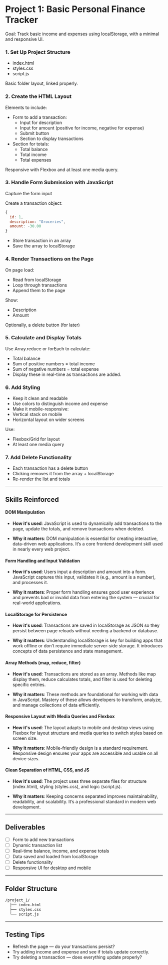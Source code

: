 # Project 1: Basic Personal Finance Tracker

Goal: Track basic income and expenses using localStorage, with a minimal and responsive UI.

### 1. Set Up Project Structure
- index.html
- styles.css
- script.js

Basic folder layout, linked properly.

### 2. Create the HTML Layout
Elements to include:

- Form to add a transaction:
  - Input for description
  - Input for amount (positive for income, negative for expense)
  - Submit button
  - Section to display transactions
- Section for totals:
  - Total balance
  - Total income
  - Total expenses

Responsive with Flexbox and at least one media query.

### 3. Handle Form Submission with JavaScript
Capture the form input

Create a transaction object:
```js
{
  id: 1,
  description: "Groceries",
  amount: -30.00
}
```
- Store transaction in an array
- Save the array to localStorage

### 4. Render Transactions on the Page
On page load:
  - Read from localStorage
  - Loop through transactions
  - Append them to the page

Show:
  - Description
  - Amount

Optionally, a delete button (for later)

### 5. Calculate and Display Totals
Use Array.reduce or forEach to calculate:
  - Total balance
  - Sum of positive numbers = total income
  - Sum of negative numbers = total expense
  - Display these in real-time as transactions are added.

### 6. Add Styling
- Keep it clean and readable
- Use colors to distinguish income and expense
- Make it mobile-responsive:
- Vertical stack on mobile
- Horizontal layout on wider screens

Use:
  - Flexbox/Grid for layout
  - At least one media query

### 7. Add Delete Functionality
- Each transaction has a delete button
- Clicking removes it from the array + localStorage
- Re-render the list and totals

---

## Skills Reinforced

#### DOM Manipulation
- **How it's used**: JavaScript is used to dynamically add transactions to the page, update the totals, and remove transactions when deleted.

- **Why it matters**: DOM manipulation is essential for creating interactive, data-driven web applications. It’s a core frontend development skill used in nearly every web project.

#### Form Handling and Input Validation
- **How it's used**: Users input a description and amount into a form. JavaScript captures this input, validates it (e.g., amount is a number), and processes it.

- **Why it matters**: Proper form handling ensures good user experience and prevents bad or invalid data from entering the system — crucial for real-world applications.

#### LocalStorage for Persistence
- **How it's used**: Transactions are saved in localStorage as JSON so they persist between page reloads without needing a backend or database.

- **Why it matters**: Understanding localStorage is key for building apps that work offline or don’t require immediate server-side storage. It introduces concepts of data persistence and state management.

#### Array Methods (map, reduce, filter)
- **How it's used**: Transactions are stored as an array. Methods like map display them, reduce calculates totals, and filter is used for deleting specific entries.

- **Why it matters**: These methods are foundational for working with data in JavaScript. Mastery of these allows developers to transform, analyze, and manage collections of data efficiently.

#### Responsive Layout with Media Queries and Flexbox
- **How it's used**: The layout adapts to mobile and desktop views using Flexbox for layout structure and media queries to switch styles based on screen size.

- **Why it matters**: Mobile-friendly design is a standard requirement. Responsive design ensures your apps are accessible and usable on all device sizes.

#### Clean Separation of HTML, CSS, and JS
- **How it's used**: The project uses three separate files for structure (index.html), styling (styles.css), and logic (script.js).

- **Why it matters**: Keeping concerns separated improves maintainability, readability, and scalability. It’s a professional standard in modern web development.

---

## Deliverables
- [ ] Form to add new transactions
- [ ] Dynamic transaction list
- [ ] Real-time balance, income, and expense totals
- [ ] Data saved and loaded from localStorage
- [ ] Delete functionality
- [ ] Responsive UI for desktop and mobile

---

## Folder Structure 
```bash 
/project_1/
  ├── index.html
  ├── styles.css
  └── script.js
```

---

## Testing Tips
- Refresh the page — do your transactions persist?
- Try adding income and expense and see if totals update correctly.
- Try deleting a transaction — does everything update properly?

